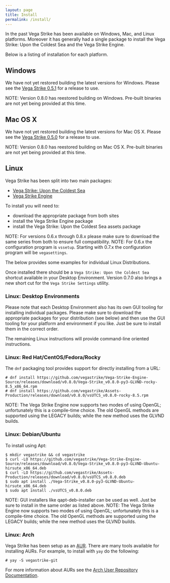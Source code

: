 ```yaml
---
layout: page
title: Install
permalink: /install/
---
```


In the past Vega Strike has been available on Windows, Mac, and Linux platforms. Moreover it has generally had a single package to install the Vega Strike: Upon the Coldest Sea and the Vega Strike Engine.

Below is a listing of installation for each platform.

## Windows

We have not yet restored building the latest versions for Windows.
Please see the [Vega Strike 0.5.1](https://sourceforge.net/projects/vegastrike/files/vegastrike/0.5.1/) for a release to use.

NOTE: Version 0.8.0 has reestored building on Windows. Pre-built binaries are not yet being provided at this time.

## Mac OS X

We have not yet restored building the latest versions for Mac OS X.
Please see the [Vega Strike 0.5.0](https://sourceforge.net/projects/vegastrike/files/vegastrike/0.5.0/) for a release to use.

NOTE: Version 0.8.0 has reestored building on Mac OS X. Pre-built binaries are not yet being provided at this time.

## Linux

Vega Strike has been split into two main packages:
- [Vega Strike: Upon the Coldest Sea](https://github.com/vegastrike/Assets-Production/releases)
- [Vega Strike Engine](https://github.com/vegastrike/Vega-Strike-Engine-Source/releases)

To install you will need to:
- download the appropriate package from both sites 
- install the Vega Strike Engine package
- install the Vega Strike: Upon the Coldest Sea assets package

NOTE: For versions 0.6.x through 0.8.x please make sure to download the same series from both to ensure full compatibility.
NOTE: For 0.6.x the configuration program is `vssetup`. Starting with 0.7.x the configuration program will be `vegasettings`.

The below provides some examples for individual Linux Distributions.

Once installed there should be a `Vega Strike: Upon the Coldest Sea` shortcut available in your Desktop Environment.
Version 0.7.0 also brings a new short cut for the `Vega Strike Settings` utility.

### Linux: Desktop Environments

Please note that each Desktop Environment also has its own GUI tooling for installing individual packages.
Please make sure to download the appropriate packages for your distribution (see below) and then use the GUI tooling for your
platform and environment if you like. Just be sure to install them in the correct order.

The remaining Linux instructions will provide command-line oriented instructions.

### Linux: Red Hat/CentOS/Fedora/Rocky

The `dnf` packaging tool provides support for directly installing from a URL:

	# dnf install https://github.com/vegastrike/Vega-Strike-Engine-Source/releases/download/v0.8.0/Vega-Strike_v0.8.0-py3-GLVND-rocky-8.5_x86_64.rpm
	# dnf install https://github.com/vegastrike/Assets-Production/releases/download/v0.8.0/vsUTCS_v0.8.0-rocky-8.5.rpm

NOTE: The Vega Strike Engine now supports two modes of using OpenGL; unfortunately this is a compile-time choice. The old OpenGL methods are supported using the LEGACY builds; while the new method uses the GLVND builds.

### Linux: Debian/Ubuntu

To install using Apt:

	$ mkdir vegastrike && cd vegastrike
	$ curl -LO https://github.com/vegastrike/Vega-Strike-Engine-Source/releases/download/v0.8.0/Vega-Strike_v0.8.0-py3-GLVND-Ubuntu-hirsute_x86_64.deb
	$ curl -LO https://github.com/vegastrike/Assets-Production/releases/download/v0.8.0/vsUTCS_v0.8.0.deb
	$ sudo apt install ./Vega-Strike_v0.8.0-py3-GLVND-Ubuntu-hirsute_x86_64.deb
	$ sudo apt install ./vsUTCS_v0.8.0.deb

NOTE: GUI installers like qapt-deb-installer can be used as well. Just be sure to install in the same order as listed above.
NOTE: The Vega Strike Engine now supports two modes of using OpenGL; unfortunately this is a compile-time choice. The old OpenGL methods are supported using the LEGACY builds; while the new method uses the GLVND builds.

### Linux: Arch

Vega Strike has been setup as an [AUR](https://aur.archlinux.org/packages/?O=0&K=vegastrike). There are many tools available for installing AURs. For example, to install with `yay` do the following:

	# yay -S vegastrike-git

For more information about AURs see the [Arch User Repository Documentation](https://wiki.archlinux.org/index.php/Arch_User_Repository).
